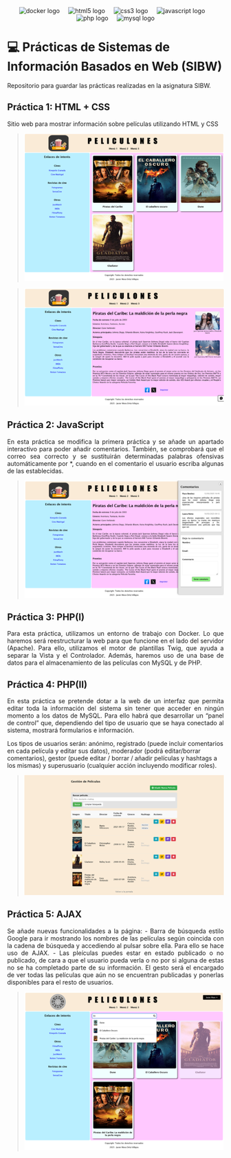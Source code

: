 <div align="center">
  <img src="https://cdn.jsdelivr.net/gh/devicons/devicon/icons/docker/docker-plain-wordmark.svg" height="40" alt="docker logo"  />
  <img width="12" />
  <img src="https://cdn.jsdelivr.net/gh/devicons/devicon/icons/html5/html5-original.svg" height="40" alt="html5 logo"  />
  <img width="12" />
  <img src="https://cdn.jsdelivr.net/gh/devicons/devicon/icons/css3/css3-original.svg" height="40" alt="css3 logo"  />
  <img width="12" />
  <img src="https://cdn.simpleicons.org/javascript/F7DF1E" height="40" alt="javascript logo"  />
  <img width="12" />
  <img src="https://cdn.simpleicons.org/php/777BB4" height="40" alt="php logo"  />
  <img width="12" />
  <img src="https://cdn.jsdelivr.net/gh/devicons/devicon/icons/mysql/mysql-original.svg" height="40" alt="mysql logo"  />
</div>

# 💻 Prácticas de Sistemas de Información Basados en Web (SIBW)
Repositorio para guardar las prácticas realizadas en la asignatura SIBW.

## Práctica 1: HTML + CSS
<p>
Sitio web para mostrar información sobre películas utilizando HTML y CSS
</p>

> ![](https://github.com/javier-23/SIBW/blob/6eea43b20ce654ddf37f8e5e0e2db963ae221af5/imagenesProyecto/portadaP1P2.png)

> ![](https://github.com/javier-23/SIBW/blob/6eea43b20ce654ddf37f8e5e0e2db963ae221af5/imagenesProyecto/peliculaP1P2.png)

## Práctica 2: JavaScript
<p align="justify">
En esta práctica se modifica la primera práctica y se añade un apartado interactivo para poder añadir comentarios. También, se
comprobará que el correo sea correcto y se sustituirán determinadas palabras ofensivas automáticamente por *, cuando en el comentario el usuario escriba algunas de las establecidas.
</p>

> ![](https://github.com/javier-23/SIBW/blob/6eea43b20ce654ddf37f8e5e0e2db963ae221af5/imagenesProyecto/comentariosP1P2.png)

## Práctica 3: PHP(I)
<p align="justify">
Para esta práctica, utilizamos un entorno de trabajo con Docker. Lo que haremos será reestructurar la web para que funcione en el lado del servidor (Apache). Para ello, utilizamos el motor de plantillas Twig, que ayuda a separar la Vista y el Controlador. Además, haremos uso de una base de datos para el almacenamiento de las películas con MySQL y de PHP.
</p>

## Práctica 4: PHP(II)
<p align="justify">
En esta práctica se pretende dotar a la web de un interfaz que permita editar toda la información del sistema sin tener que acceder en ningún momento a los datos de MySQL. Para ello habrá que desarrollar un “panel de control” que, dependiendo del tipo de usuario que se haya conectado al sistema, mostrará formularios e información.

Los tipos de usuarios serán: anónimo, registrado (puede incluir comentarios en cada película y editar sus datos), moderador (podrá editar/borrar comentarios), gestor (puede editar / borrar / añadir películas y hashtags a los mismas) y superusuario (cualquier acción incluyendo modificar roles).
</p>

> ![](https://github.com/javier-23/SIBW/blob/6eea43b20ce654ddf37f8e5e0e2db963ae221af5/imagenesProyecto/gestionP4.png)

## Práctica 5: AJAX
<p align="justify">
Se añade nuevas funcionalidades a la página:
- Barra de búsqueda estilo Google para ir mostrando los nombres de las películas según coincida con la cadena de búsqueda y accediendo al pulsar sobre ella. Para ello se hace uso de AJAX.
- Las pleículas puedes estar en estado publicado o no publicado, de cara a que el usuario pueda verla o no por si alguna de estas no se ha completado parte de su información. El gesto será el encargado de ver todas las películas que aún no se encuentran publicadas y ponerlas disponibles para el resto de usuarios.

> ![](https://github.com/javier-23/SIBW/blob/6eea43b20ce654ddf37f8e5e0e2db963ae221af5/imagenesProyecto/capturaP5.png)
</p>
